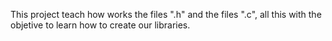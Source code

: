 This project teach how works the files ".h" and the files ".c",
all this with the objetive to learn how to create our libraries.